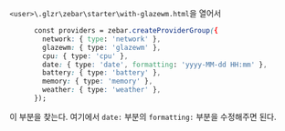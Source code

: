 `<user>\.glzr\zebar\starter\with-glazewm.html`을 열어서 
```css
      const providers = zebar.createProviderGroup({
        network: { type: 'network' },
        glazewm: { type: 'glazewm' },
        cpu: { type: 'cpu' },
        date: { type: 'date', formatting: 'yyyy-MM-dd HH:mm' },
        battery: { type: 'battery' },
        memory: { type: 'memory' },
        weather: { type: 'weather' },
      });
```
이 부분을 찾는다. 여기에서 `date:` 부분의 `formatting:` 부분을 수정해주면 된다.